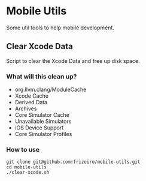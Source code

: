 # Mobile Utils
Some util tools to help mobile development.

## Clear Xcode Data
Script to clear the Xcode Data and free up disk space.

### What will this clean up?

- org.llvm.clang/ModuleCache
- Xcode Cache
- Derived Data
- Archives
- Core Simulator Cache
- Unavailable Simulators
- iOS Device Support
- Core Simulator Profiles

### How to use

```shell
git clone git@github.com:frizeiro/mobile-utils.git
cd mobile-utils
./clear-xcode.sh
```